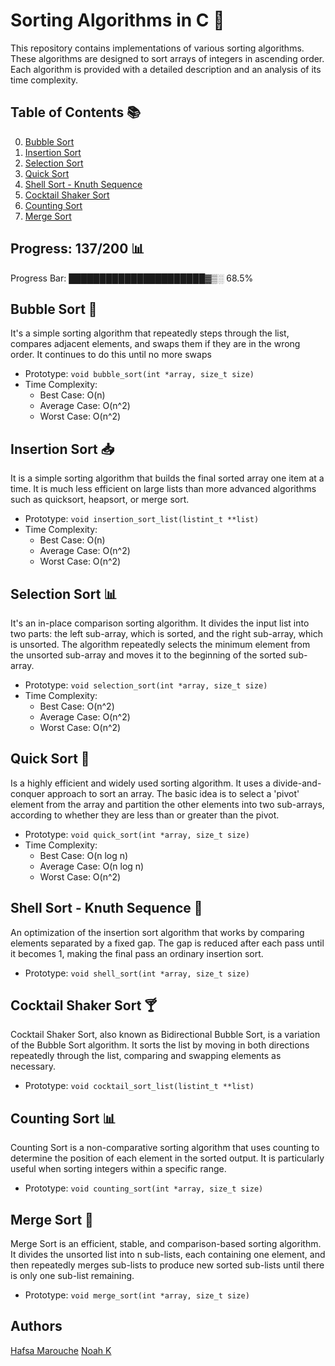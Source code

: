 # Sorting Algorithms in C 🧮

This repository contains implementations of various sorting algorithms. These algorithms are designed to sort arrays of integers in ascending order. Each algorithm is provided with a detailed description and an analysis of its time complexity.

## Table of Contents 📚

0. [Bubble Sort](https://github.com/Nmcleon/sorting_algorithms/blob/main/0-bubble_sort.c)
1. [Insertion Sort](https://github.com/Nmcleon/sorting_algorithms/blob/main/1-insertion_sort_list.c)
2. [Selection Sort](https://github.com/Nmcleon/sorting_algorithms/blob/main/2-selection_sort.c)
3. [Quick Sort](https://github.com/Nmcleon/sorting_algorithms/blob/main/3-quick_sort.c)
4. [Shell Sort - Knuth Sequence](https://github.com/Nmcleon/sorting_algorithms/blob/main/100-shell_sort.c)
5. [Cocktail Shaker Sort](https://github.com/Nmcleon/sorting_algorithms/blob/main/101-cocktail_sort_list.c)
6. [Counting Sort](https://github.com/Nmcleon/sorting_algorithms/blob/main/102-counting_sort.c)
7. [Merge Sort](https://github.com/Nmcleon/sorting_algorithms/blob/main/103-merge_sort.c)

## Progress: 137/200 📊

Progress Bar: ██████████████████████▓▒░ 68.5%

## Bubble Sort 🛁

It's a simple sorting algorithm that repeatedly steps through the list, compares adjacent elements, and swaps them if they are in the wrong order. It continues to do this until no more swaps

- Prototype: `void bubble_sort(int *array, size_t size)`
- Time Complexity:
  - Best Case: O(n)
  - Average Case: O(n^2)
  - Worst Case: O(n^2)

## Insertion Sort 📥

It is a simple sorting algorithm that builds the final sorted array one item at a time. It is much less efficient on large lists than more advanced algorithms such as quicksort, heapsort, or merge sort.

- Prototype: `void insertion_sort_list(listint_t **list)`
- Time Complexity:
  - Best Case: O(n)
  - Average Case: O(n^2)
  - Worst Case: O(n^2)

## Selection Sort 📊

It's an in-place comparison sorting algorithm. It divides the input list into two parts: the left sub-array, which is sorted, and the right sub-array, which is unsorted. The algorithm repeatedly selects the minimum element from the unsorted sub-array and moves it to the beginning of the sorted sub-array.

- Prototype: `void selection_sort(int *array, size_t size)`
- Time Complexity:
  - Best Case: O(n^2)
  - Average Case: O(n^2)
  - Worst Case: O(n^2)

## Quick Sort 🚀

Is a highly efficient and widely used sorting algorithm. It uses a divide-and-conquer approach to sort an array. The basic idea is to select a 'pivot' element from the array and partition the other elements into two sub-arrays, according to whether they are less than or greater than the pivot.

- Prototype: `void quick_sort(int *array, size_t size)`
- Time Complexity:
  - Best Case: O(n log n)
  - Average Case: O(n log n)
  - Worst Case: O(n^2)

## Shell Sort - Knuth Sequence 🐚

An optimization of the insertion sort algorithm that works by comparing elements separated by a fixed gap. The gap is reduced after each pass until it becomes 1, making the final pass an ordinary insertion sort.

- Prototype: `void shell_sort(int *array, size_t size)`

## Cocktail Shaker Sort 🍸

Cocktail Shaker Sort, also known as Bidirectional Bubble Sort, is a variation of the Bubble Sort algorithm. It sorts the list by moving in both directions repeatedly through the list, comparing and swapping elements as necessary.

- Prototype: `void cocktail_sort_list(listint_t **list)`

## Counting Sort 📊

Counting Sort is a non-comparative sorting algorithm that uses counting to determine the position of each element in the sorted output. It is particularly useful when sorting integers within a specific range.

- Prototype: `void counting_sort(int *array, size_t size)`

## Merge Sort 🧩

Merge Sort is an efficient, stable, and comparison-based sorting algorithm. It divides the unsorted list into n sub-lists, each containing one element, and then repeatedly merges sub-lists to produce new sorted sub-lists until there is only one sub-list remaining.

- Prototype: `void merge_sort(int *array, size_t size)`

## Authors
[Hafsa Marouche](https://github.com/HafsaMAR)
[Noah K](https://github.com/Nmcleon)
